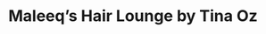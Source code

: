 ---
title: "Maleeq’s Hair Lounge by Tina Oz"
url: /witten/maleeqs-hair-lounge-by-tina-oz/
shop: Friseur
---